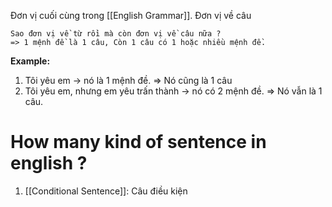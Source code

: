 
Đơn vị cuối cùng trong [[English Grammar]]. Đơn vị về câu
```ad-note
Sao đơn vị về từ rồi mà còn đơn vị về câu nữa ?
=> 1 mệnh đề là 1 câu, Còn 1 câu có 1 hoặc nhiều mệnh đề.
```

**Example:**
1. Tôi yêu em
	-> nó là 1 mệnh đề.
	=> Nó cũng là 1 câu
2. Tôi yêu em, nhưng em yêu trấn thành
	-> nó có 2 mệnh đề.
	=> Nó vẫn là 1 câu.


# How many kind of sentence  in english ?


1. [[Conditional Sentence]]: Câu điều kiện

